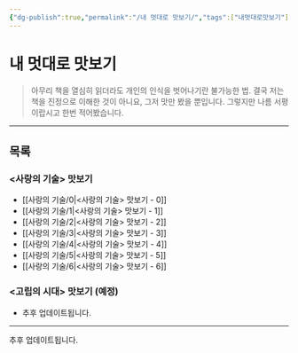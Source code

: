 ```yaml
---
{"dg-publish":true,"permalink":"/내 멋대로 맛보기/","tags":["내멋대로맛보기"],"created":"2024-02-08T15:27:29.404+09:00","updated":"2024-03-08T00:10:18.676+09:00"}
---
```



# 내 멋대로 맛보기

> 아무리 책을 열심히 읽더라도 개인의 인식을 벗어나기란 불가능한 법.
> 결국 저는 책을 진정으로 이해한 것이 아니요, 그저 맛만 봤을 뿐입니다.
> 그렇지만 나름 서평이랍시고 한번 적어봤습니다.
---

## 목록

### <사랑의 기술> 맛보기
+ [[사랑의 기술/0\|<사랑의 기술> 맛보기 - 0]]
+ [[사랑의 기술/1\|<사랑의 기술> 맛보기 - 1]]
+ [[사랑의 기술/2\|<사랑의 기술> 맛보기 - 2]]
+ [[사랑의 기술/3\|<사랑의 기술> 맛보기 - 3]]
+ [[사랑의 기술/4\|<사랑의 기술> 맛보기 - 4]]
+ [[사랑의 기술/5\|<사랑의 기술> 맛보기 - 5]]
+ [[사랑의 기술/6\|<사랑의 기술> 맛보기 - 6]]

### <고립의 시대> 맛보기 (예정)
+ 추후 업데이트됩니다.

---

추후 업데이트됩니다.